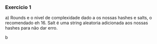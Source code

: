 ### Exercicio 1

a) Rounds e o nivel de complexidade dado a os nossas hashes e salts, o recomendado eh 16. Salt é uma string aleatoria adicionada aos nossas hashes para não dar erro. 

b